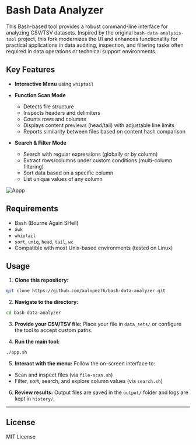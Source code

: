 # Bash Data Analyzer

This Bash-based tool provides a robust command-line interface for analyzing CSV/TSV datasets. Inspired by the original `bash-data-analysis-tool` project, this fork modernizes the UI and enhances functionality for practical applications in data auditing, inspection, and filtering tasks often required in data operations or technical support environments.

## Key Features

* **Interactive Menu** using `whiptail`
* **Function Scan Mode**

  * Detects file structure
  * Inspects headers and delimiters
  * Counts rows and columns
  * Displays content previews (head/tail) with adjustable line limits
  * Reports similarity between files based on content hash comparison
    
* **Search & Filter Mode**

  * Search with regular expressions (globally or by column)
  * Extract rows/columns under custom conditions (multi-column filtering)
  * Sort data based on a specific column
  * List unique values of any column
 
![Appp](bash-analyzer/img/app.png)    

## Requirements

* Bash (Bourne Again SHell)
* `awk`
* `whiptail`
* `sort`, `uniq`, `head`, `tail`, `wc`
* Compatible with most Unix-based environments (tested on Linux)


## Usage

1. **Clone this repository:**

```bash
git clone https://github.com/aalopez76/bash-data-analyzer.git
```

2. **Navigate to the directory:**

```bash
cd bash-data-analyzer
```

3. **Provide your CSV/TSV file:**
   Place your file in `data_sets/` or configure the tool to accept custom paths.

4. **Run the main tool:**

```bash
./app.sh
```

5. **Interact with the menu:**
   Follow the on-screen interface to:

* Scan and inspect files (via `file-scan.sh`)
* Filter, sort, search, and explore column values (via `search.sh`)

6. **Review results:**
   Output files are saved in the `output/` folder and logs are kept in `history/`.

---

## License

MIT License
